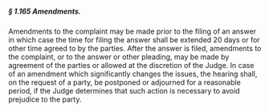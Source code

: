 ##### § 1.165 Amendments. #####

Amendments to the complaint may be made prior to the filing of an answer in which case the time for filing the answer shall be extended 20 days or for other time agreed to by the parties. After the answer is filed, amendments to the complaint, or to the answer or other pleading, may be made by agreement of the parties or allowed at the discretion of the Judge. In case of an amendment which significantly changes the issues, the hearing shall, on the request of a party, be postponed or adjourned for a reasonable period, if the Judge determines that such action is necessary to avoid prejudice to the party.